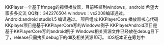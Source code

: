 KKPlayer一个基于ffmpeg的视频播放器，目前移植到windows，android
希望大家多多交流 QQ群：342276504
windows：vs2008编译通过。
Android:android studio1.5 编译通过。
项目组成 
         KKPlayerCore  播放器核心代码
		 KKplayer项目是基于KKPlayerCore写的Windows例子
		 KKPlayerAndroid项目是基于KKPlayerCore写的android例子
         Windows相关资源文件已经放在debug目下了，release只需拷贝debug下的dll及相关资源即可。
		 IOS版本正在筹划中